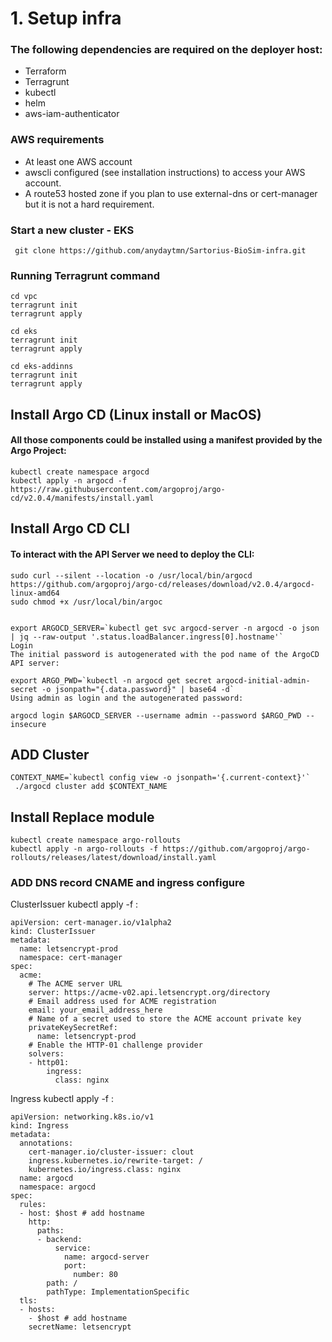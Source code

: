 # 1. Setup infra

### The following dependencies are required on the deployer host:

- Terraform
- Terragrunt
- kubectl
- helm
- aws-iam-authenticator

### AWS requirements
- At least one AWS account
- awscli configured (see installation instructions) to access your AWS account.
- A route53 hosted zone if you plan to use external-dns or cert-manager but it is not a hard requirement.

### Start a new cluster - EKS
```
 git clone https://github.com/anydaytmn/Sartorius-BioSim-infra.git
 ```
 
### Running Terragrunt command

```
cd vpc
terragrunt init
terragrunt apply
```
```
cd eks 
terragrunt init
terragrunt apply
```
```
cd eks-addinns
terragrunt init
terragrunt apply
```
## Install Argo CD  (Linux install or MacOS) 
#### All those components could be installed using a manifest provided by the Argo Project:
```
kubectl create namespace argocd
kubectl apply -n argocd -f https://raw.githubusercontent.com/argoproj/argo-cd/v2.0.4/manifests/install.yaml
```
## Install Argo CD CLI
#### To interact with the API Server we need to deploy the CLI: 
```
sudo curl --silent --location -o /usr/local/bin/argocd https://github.com/argoproj/argo-cd/releases/download/v2.0.4/argocd-linux-amd64
sudo chmod +x /usr/local/bin/argoc


export ARGOCD_SERVER=`kubectl get svc argocd-server -n argocd -o json | jq --raw-output '.status.loadBalancer.ingress[0].hostname'`
Login
The initial password is autogenerated with the pod name of the ArgoCD API server:

export ARGO_PWD=`kubectl -n argocd get secret argocd-initial-admin-secret -o jsonpath="{.data.password}" | base64 -d`
Using admin as login and the autogenerated password:

argocd login $ARGOCD_SERVER --username admin --password $ARGO_PWD --insecure
```

## ADD Cluster
```
CONTEXT_NAME=`kubectl config view -o jsonpath='{.current-context}'`
 ./argocd cluster add $CONTEXT_NAME 
```

## Install Replace module
```
kubectl create namespace argo-rollouts
kubectl apply -n argo-rollouts -f https://github.com/argoproj/argo-rollouts/releases/latest/download/install.yaml
```

### ADD DNS record CNAME and ingress configure

ClusterIssuer kubectl apply -f :
```
apiVersion: cert-manager.io/v1alpha2
kind: ClusterIssuer
metadata:
  name: letsencrypt-prod
  namespace: cert-manager
spec:
  acme:
    # The ACME server URL
    server: https://acme-v02.api.letsencrypt.org/directory
    # Email address used for ACME registration
    email: your_email_address_here
    # Name of a secret used to store the ACME account private key
    privateKeySecretRef:
      name: letsencrypt-prod
    # Enable the HTTP-01 challenge provider
    solvers:
    - http01:
        ingress:
          class: nginx
```

Ingress kubectl apply -f :
```
apiVersion: networking.k8s.io/v1
kind: Ingress
metadata:
  annotations:
    cert-manager.io/cluster-issuer: clout
    ingress.kubernetes.io/rewrite-target: /
    kubernetes.io/ingress.class: nginx
  name: argocd
  namespace: argocd
spec:
  rules:
  - host: $host # add hostname
    http:
      paths:
      - backend:
          service:
            name: argocd-server
            port:
              number: 80
        path: /
        pathType: ImplementationSpecific
  tls:
  - hosts:
    - $host # add hostname
    secretName: letsencrypt
```
